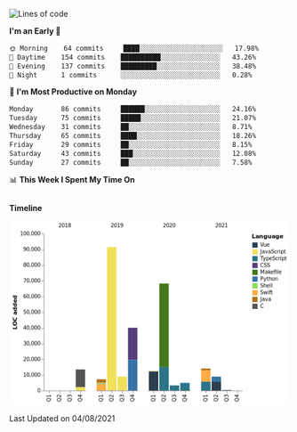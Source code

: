 <!--START_SECTION:waka-->
![Lines of code](https://img.shields.io/badge/From%20Hello%20World%20I%27ve%20Written-273236%20lines%20of%20code-blue)

**I'm an Early 🐤** 

```text
🌞 Morning    64 commits     ████░░░░░░░░░░░░░░░░░░░░░   17.98% 
🌆 Daytime    154 commits    ██████████░░░░░░░░░░░░░░░   43.26% 
🌃 Evening    137 commits    █████████░░░░░░░░░░░░░░░░   38.48% 
🌙 Night      1 commits      ░░░░░░░░░░░░░░░░░░░░░░░░░   0.28%

```
📅 **I'm Most Productive on Monday** 

```text
Monday       86 commits     ██████░░░░░░░░░░░░░░░░░░░   24.16% 
Tuesday      75 commits     █████░░░░░░░░░░░░░░░░░░░░   21.07% 
Wednesday    31 commits     ██░░░░░░░░░░░░░░░░░░░░░░░   8.71% 
Thursday     65 commits     ████░░░░░░░░░░░░░░░░░░░░░   18.26% 
Friday       29 commits     ██░░░░░░░░░░░░░░░░░░░░░░░   8.15% 
Saturday     43 commits     ███░░░░░░░░░░░░░░░░░░░░░░   12.08% 
Sunday       27 commits     ██░░░░░░░░░░░░░░░░░░░░░░░   7.58%

```


📊 **This Week I Spent My Time On** 

```text
```

**Timeline**

![Chart not found](https://raw.githubusercontent.com/johann-lr/johann-lr/master/charts/bar_graph.png) 


 Last Updated on 04/08/2021
<!--END_SECTION:waka-->
